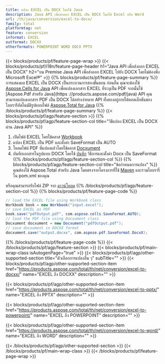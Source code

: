 ```yaml
---
title: แปลง EXCEL เป็น DOCX โดยใช้ Java
description: Java API เพื่อส่งออก EXCEL เป็น DOCX โดยใช้ Excel หรือ Word
url: /th/java/conversion/excel-to-docx/
family: total
platformtag: net
feature: conversion
informat: EXCEL
outformat: DOCXX
otherformats: POWERPOINT WORD DOCX PPTX
---
```

{{< blocks/products/pf/feature-page-wrap >}}
{{< blocks/products/pf/i18n/feature-page-header h1="Java API เพื่อส่งออก EXCEL เป็น DOCX" h2="บน Premise Java API เพื่อส่งออก EXCEL ไปยัง DOCX โดยไม่ต้องพึ่ง Microsoft Excel&reg;" >}}
{{% blocks/products/pf/feature-page-summary %}}
การแสดงผล EXCEL เป็น DOCX เป็นกระบวนการสองขั้นตอน ก่อนอื่น คุณจะต้องใช้ [Aspose.Cells for Java](https://products.aspose.com/cells/java) API เพื่อแปลงเอกสาร EXCEL ที่ระบุเป็น PDF จากนั้นใช้ [Aspose.Pdf สำหรับ Java](https ://products.aspose.com/pdf/java) API คุณสามารถแปลงเอกสาร PDF เป็น DOCX ได้อย่างง่ายดาย API ทั้งสองอยู่ภายใต้คอลเล็กชันของไลบรารีอัตโนมัติรูปแบบไฟล์ [Aspose.Total for Java](https://products.aspose.com/total/java/)
{{% /blocks/products/pf/feature-page-summary  %}}
{{< blocks/products/pf/agp/feature-section >}}
{{% blocks/products/pf/agp/feature-section-col title="วิธีแปลง EXCEL เป็น DOCX ผ่าน Java API" %}}
1. เปิดไฟล์ EXCEL โดยใช้คลาส [Workbook](https://apireference.aspose.com/cells/java/com.aspose.cells/Workbook)
2. แปลง EXCEL เป็น PDF และตั้งค่า SaveFormat เป็น AUTO
3. โหลดไฟล์ PDF ที่แปลงแล้วโดยใช้คลาส [Docxument](https://apireference.aspose.com/pdf/java/com.aspose.pdf/Docxument)
4. บันทึกเอกสารในรูปแบบ DOCX โดยใช้ [บันทึก](https://apireference.aspose.com/pdf/java/com.aspose.pdf/Docxument#save-java.lang.String-com.aspose.pdf.SaveOptions-) วิธีการและตั้งค่า Docx เป็น SaveFormat
{{% /blocks/products/pf/agp/feature-section-col %}}
{{% blocks/products/pf/agp/feature-section-col title="ข้อกำหนดการแปลง" %}}
คุณต้องใช้ Aspose.Total สำหรับ Java โดยตรงจากโครงการที่ใช้ [Maven](https://repository.aspose.com/webapp/#/artifacts/browse/tree/General/repo/com/aspose/aspose-total) และรวมไลบรารี่ใน pom.xml ของคุณ

หรือคุณสามารถรับไฟล์ ZIP จาก [ดาวน์โหลด](https://downloads.aspose.com/total/java)
{{% /blocks/products/pf/agp/feature-section-col %}}
{{% blocks/products/pf/feature-page-code %}}
```cs
// load the EXCEL file using Workbook class
Workbook book = new Workbook("input.excel");
// save EXCEL as PDF
book.save("pdfOutput.pdf", com.aspose.cells.SaveFormat.AUTO);
// load the PDF file using Docxument class
Docxument docxument = new Docxument("pdfOutput.pdf");
// save docxument in DOCXX format
docxument.save("output.docxx", com.aspose.pdf.SaveFormat.DocxX);  
```
{{% /blocks/products/pf/feature-page-code %}}
{{< /blocks/products/pf/agp/feature-section >}}
{{< blocks/products/pf/main-wrap-class isAutogenPage="true" >}}
{{< blocks/products/pf/agp/other-supported-section title="ตัวเลือกการแปลงอื่น ๆ" subTitle="" >}}
{{< blocks/products/pf/agp/other-supported-section-item href="https://products.aspose.com/total/th/net/conversion/excel-to-docxx/" name="EXCEL ถึง DOCXX" description="" >}}

{{< blocks/products/pf/agp/other-supported-section-item href="https://products.aspose.com/total/th/net/conversion/excel-to-pptx/" name="EXCEL ถึง PPTX" description="" >}}

{{< blocks/products/pf/agp/other-supported-section-item href="https://products.aspose.com/total/th/net/conversion/excel-to-powerpoint/" name="EXCEL ถึง POWERPOINT" description="" >}}

{{< blocks/products/pf/agp/other-supported-section-item href="https://products.aspose.com/total/th/net/conversion/excel-to-word/" name="EXCEL ถึง WORD" description="" >}}


{{< /blocks/products/pf/agp/other-supported-section >}}
{{< /blocks/products/pf/main-wrap-class >}}
{{< /blocks/products/pf/feature-page-wrap >}}